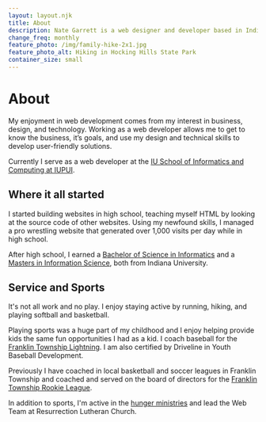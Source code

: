 ```yaml
---
layout: layout.njk
title: About
description: Nate Garrett is a web designer and developer based in Indianapolis, IN.
change_freq: monthly
feature_photo: /img/family-hike-2x1.jpg
feature_photo_alt: Hiking in Hocking Hills State Park
container_size: small
---
```


# About

My enjoyment in web development comes from my interest in business, design, and technology. Working as a web developer allows me to get to know the business, it’s goals, and use my design and technical skills to develop user-friendly solutions.

Currently I serve as a web developer at the [IU School of Informatics and Computing at IUPUI](https://soic.iupui.edu).

## Where it all started

I started building websites in high school, teaching myself HTML by looking at the source code of other websites. Using my newfound skills, I managed a pro wrestling website that generated over 1,000 visits per day while in high school.

After high school, I earned a [Bachelor of Science in Informatics](https://informatics.indiana.edu) and a [Masters in Information Science](https://ils.indiana.edu), both from Indiana University.

## Service and Sports

It's not all work and no play. I enjoy staying active by running, hiking, and playing softball and basketball.

Playing sports was a huge part of my childhood and I enjoy helping provide kids the same fun opportunities I had as a kid. I coach baseball for the [Franklin Township Lightning](https://www.facebook.com/FTLightningBaseball/). I am also certified by Driveline in Youth Baseball Development.

Previously I have coached in local basketball and soccer leagues in Franklin Township and coached and served on the board of directors for the [Franklin Township Rookie League](http://ftrlbaseball.com).

In addition to sports, I'm active in the [hunger ministries](https://rlcindy.org/hunger/) and lead the Web Team at Resurrection Lutheran Church.

</div>
